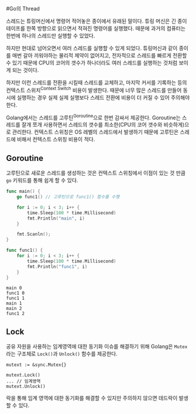 #Go의 Thread

스레드는 튜링머신에서 명령어 적어놓은 종이에서 유래된 말이다. 튜링 머신은 긴 종이 테이프를 한쪽 방향으로 읽으면서 적혀진 명령어를 실행했다. 때문에 과거의 컴퓨터는 한번에 하나의 스레드만 실행할 수 있었다.

하지만 현대로 넘어오면서 여러 스레드를 실행할 수 있게 되었다. 튜링머신과 같이 종이를 매번 갈아 끼워야하는 물리적 제약이 없어지고, 전자적으로 스레드를 빠르게 전환할 수 있기 때문에 CPU의 코어의 갯수가 하나더라도 여러 스레드를 실행하는 것처럼 보이게 되는 것이다.

하지만 이런 스레드를 전환을 시킬때 스레드를 교체하고, 마지막 커서를 기록하는 등의 컨텍스트 스위치<sup>Context Switch</sup> 비용이 발생한다. 때문에 너무 많은 스레드를 만들어 동시에 실행하는 경우 실제 실제 실행보다 스레드 전환에 비용이 더 커질 수 있어 주의해야한다.

Golang에서는 스레드를 고루틴<sup>Goroutine</sup>으로 한번 감싸서 제공한다. Goroutine는 스레드를 잘개 쪼개 사용하면서 스레드의 갯수를 최소한(CPU의 코어 갯수와 비슷하게)으로 관리한다. 컨텍스트 스위칭은 OS 레벨의 스레드에서 발생하기 때문에 고루틴은 스레드에 비해서 컨텍스트 스위칭 비용이 적다.

## Goroutine

고루틴으로 새로운 스레드를 생성하는 것은 컨텍스트 스위칭에서 이점이 있는 것 만큼 `go` 키워드를 통해 쉽게 할 수 있다.

```go
func main() {
    go func1() // 고루틴으로 func1() 함수를 수행

    for i := 0; i < 3; i++ {
        time.Sleep(100 * time.Millisecond)
        fmt.Println("main", i)
    }

    fmt.Scanln();
}

func func1() {
    for i := 0; i < 3; i++ {
        time.Sleep(100 * time.Millisecond)
        fmt.Println("func1", i)
    }
}
```
```terminal
main 0
func1 0
func1 1
main 1
main 2
func1 2
```

## Lock

공유 자원을 사용하는 임계영역에 대한 동기화 이슈를 해결하기 위해 Golang은 `Mutex`라는 구조체로 `Lock()`과 `Unlock()` 함수를 제공한다.

```gof
mutext := &sync.Mutex{}

mutext.Lock()
... // 임계영역
mutext.Unlock()
```

락을 통해 임계 영역에 대한 동기화를 해결할 수 있지만 주의하지 않으면 데드락이 발생할 수 있다. 